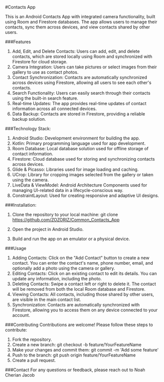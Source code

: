 #Contacts App



This is an Android Contacts App with integrated camera functionality, built using Room and Firestore databases. 
The app allows users to manage their contacts, sync them across devices, and view contacts shared by other users.


###Features
1) Add, Edit, and Delete Contacts: Users can add, edit, and delete contacts, which are stored locally using Room and synchronized with Firestore for cloud storage.
2) Camera Integration: Users can take pictures or select images from their gallery to use as contact photos.
3) Contact Synchronization: Contacts are automatically synchronized across devices using Firestore, allowing all users to see each other's contacts.
4) Search Functionality: Users can easily search through their contacts using the built-in search feature.
5) Real-time Updates: The app provides real-time updates of contact information across all connected devices.
6) Data Backup: Contacts are stored in Firestore, providing a reliable backup solution.



###Technology Stack:
1) Android Studio: Development environment for building the app.
2) Kotlin: Primary programming language used for app development.
3) Room Database: Local database solution used for offline storage of contact information.
4) Firestore: Cloud database used for storing and synchronizing contacts across devices.
5) Glide & Picasso: Libraries used for image loading and caching.
6) UCrop: Library for cropping images selected from the gallery or taken using the camera.
7) LiveData & ViewModel: Android Architecture Components used for managing UI-related data in a lifecycle-conscious way.
8) ConstraintLayout: Used for creating responsive and adaptive UI designs.


###Installation:
1) Clone the repository to your local machine: git clone https://github.com/ZOZORIZ/Common_Contacts_App

2) Open the project in Android Studio.
3) Build and run the app on an emulator or a physical device.


###Usage
1) Adding Contacts: Click on the "Add Contact" button to create a new contact. You can enter the contact's name, phone number, email, and optionally add a photo using the camera or gallery.
2) Editing Contacts: Click on an existing contact to edit its details. You can update any information, including the photo.
3) Deleting Contacts: Swipe a contact left or right to delete it. The contact will be removed from both the local Room database and Firestore.
4) Viewing Contacts: All contacts, including those shared by other users, are visible in the main contact list.
5) Synchronization: Contacts are automatically synchronized with Firestore, allowing you to access them on any device connected to your account.


###Contributing
Contributions are welcome! Please follow these steps to contribute:

1) Fork the repository.
2) Create a new branch: git checkout -b feature/YourFeatureName
3) Make your changes and commit them: git commit -m 'Add some feature'
4) Push to the branch: git push origin feature/YourFeatureName
5) Create a pull request.

###Contact
For any questions or feedback, please reach out to Noah Cherian Jacob
